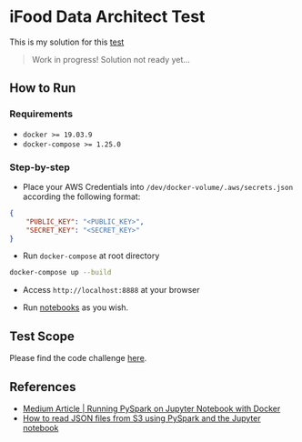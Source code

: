 # iFood Data Architect Test

This is my solution for this [test](https://github.com/ifood/ifood-data-architect-test) 

> Work in progress! Solution not ready yet...

## How to Run

### Requirements

* `docker >= 19.03.9`
* `docker-compose >= 1.25.0`

### Step-by-step

* Place your AWS Credentials into `/dev/docker-volume/.aws/secrets.json` according the following format:

```json
{
    "PUBLIC_KEY": "<PUBLIC_KEY>",
    "SECRET_KEY": "<SECRET_KEY>"
}
```

* Run `docker-compose` at root directory

```bash
docker-compose up --build
```

* Access `http://localhost:8888` at your browser

* Run [notebooks](./spark-dev-env/docker-img-volume/notebooks) as you wish.

## Test Scope

Please find the code challenge [here](./TestScope.md).

## References

* [Medium Article | Running PySpark on Jupyter Notebook with Docker](https://medium.com/@suci/running-pyspark-on-jupyter-notebook-with-docker-602b18ac4494)
* [How to read JSON files from S3 using PySpark and the Jupyter notebook](https://medium.com/@bogdan.cojocar/how-to-read-json-files-from-s3-using-pyspark-and-the-jupyter-notebook-275dcb27e124)
